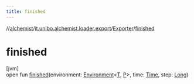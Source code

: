 ```yaml
---
title: finished
---
```

//[alchemist](../../../index.html)/[it.unibo.alchemist.loader.export](../index.html)/[Exporter](index.html)/[finished](finished.html)



# finished



[jvm]\
open fun [finished](finished.html)(environment: [Environment](../../it.unibo.alchemist.model.interfaces/-environment/index.html)<[T](../../it.unibo.alchemist.loader.deployments/-deployment/get-associated-linking-rule.html), [P](../../it.unibo.alchemist.loader.shapes/-circle/index.html)>, time: [Time](../../it.unibo.alchemist.model.interfaces/-time/index.html), step: [Long](https://kotlinlang.org/api/latest/jvm/stdlib/kotlin/-long/index.html))




